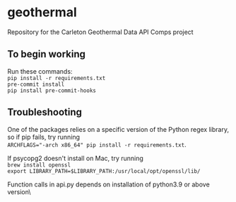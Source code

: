 # geothermal
Repository for the Carleton Geothermal Data API Comps project


## To begin working
Run these commands:\
`pip install -r requirements.txt` \
`pre-commit install` \
`pip install pre-commit-hooks`

## Troubleshooting
One of the packages relies on a specific version of the Python regex library, so if pip fails, try running \
`ARCHFLAGS="-arch x86_64" pip install -r requirements.txt`.

If psycopg2 doesn't install on Mac, try running \
`brew install openssl` \
`export LIBRARY_PATH=$LIBRARY_PATH:/usr/local/opt/openssl/lib/`

Function calls in api.py depends on installation of python3.9 or above version\
